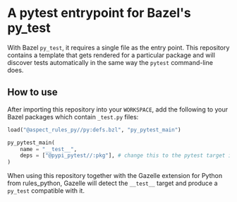 # A pytest entrypoint for Bazel's py_test

With Bazel `py_test`, it requires a single file as the entry point. This repository contains a
template that gets rendered for a particular package and will discover tests automatically in the
same way the `pytest` command-line does.

## How to use

After importing this repository into your `WORKSPACE`, add the following to your Bazel packages
which contain `_test.py` files:

```python
load("@aspect_rules_py//py:defs.bzl", "py_pytest_main")

py_pytest_main(
    name = "__test__",
    deps = ["@pypi_pytest//:pkg"], # change this to the pytest target in your repo.
)
```

When using this repository together with the Gazelle extension for Python from rules_python, Gazelle
will detect the `__test__` target and produce a `py_test` compatible with it.
